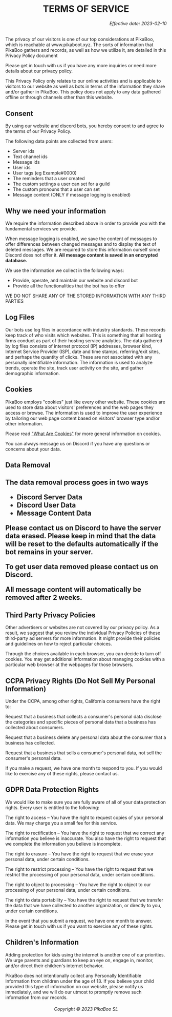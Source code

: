 <h1 align="center"><b>TERMS OF SERVICE</b></h2>
<h6 align="right">Effective date: 2023-02-10</h6>
<p>The privacy of our visitors is one of our top considerations at PikaBoo, which is reachable at www.pikaboot.xyz. The sorts of information that PikaBoo gathers and records, as well as how we utilize it, are detailed in this Privacy Policy document</p>
<p>Please get in touch with us if you have any more inquiries or need more details about our privacy policy.</p>
<p>This Privacy Policy only relates to our online activities and is applicable to visitors to our website as well as bots in terms of the information they share and/or gather in PikaBoo. This policy does not apply to any data gathered offline or through channels other than this website.</p>
<h2>Consent</h2>
<p>By using our website and discord bots, you hereby consent to and agree to the terms of our Privacy Policy.</p>
<p>The following data points are collected from users:</p>
<ul>
<li>Server ids</li>
<li>Text channel ids</li>
<li>Message ids</li>
<li>User ids</li>
<li>User tags (eg Example#0000)</li>
<li>The reminders that a user created</li>
<li>The custom settings a user can set for a guild</li>
<li>The custom pronouns that a user can set</li>
<li>Message content (ONLY if message logging is enabled)</li>
</ul>
<h2>Why we need your information</h2>
<p>We require the information described above in order to provide you with the fundamental services we provide.</p>
<p>When message logging is enabled, we save the content of messages to offer differences between changed messages and to display the text of deleted messages. We are required to store this information ourself since Discord does not offer it. <strong> All message content is saved in an encrypted database. </strong></p>
<p>We use the information we collect in the following ways:</p>
<ul>
<li>Provide, operate, and maintain our website and discord bot</li>
<li>Provide all the functionalities that the bot has to offer</li>
</ul>
<p>WE DO NOT SHARE ANY OF THE STORED INFORMATION WITH ANY THIRD PARTIES</p>
<h2>Log Files</h2>
<p>Our bots use log files in accordance with industry standards. These records keep track of who visits which websites. This is something that all hosting firms conduct as part of their hosting service analytics. The data gathered by log files consists of internet protocol (IP) addresses, browser kind, Internet Service Provider (ISP), date and time stamps, referring/exit sites, and perhaps the quantity of clicks. These are not associated with any personally identifiable information. The information is used to analyze trends, operate the site, track user activity on the site, and gather demographic information.</p>
<h2>Cookies</h2>
<p>PikaBoo employs "cookies" just like every other website. These cookies are used to store data about visitors' preferences and the web pages they access or browse. The information is used to improve the user experience by tailoring our web page content based on visitors' browser type and/or other information.</p>
<p>Please read <a href="https://www.cookieconsent.com/what-are-cookies/">"What Are Cookies"</a> for more general information on cookies.</p>
<p>You can always message us on Discord if you have any questions or concerns about your data.</p>
<h2>Data Removal<h2>
<p>The data removal process goes in two ways</p>
<ul>
<li>Discord Server Data</li>
<li>Discord User Data</li>
<li>Message Content Data</li>
</ul>
<p>Please contact us on Discord to have the server data erased. Please keep in mind that the data will be reset to the defaults automatically if the bot remains in your server.</p>
<p>To get user data removed please contact us on Discord.</p>
<p>All message content will automatically be removed after 2 weeks.</p>
<h2>Third Party Privacy Policies</h2>
<p>Other advertisers or websites are not covered by our privacy policy. As a result, we suggest that you review the individual Privacy Policies of these third-party ad servers for more information. It might provide their policies and guidelines on how to reject particular choices. </p>
<p>Through the choices available in each browser, you can decide to turn off cookies. You may get additional information about managing cookies with a particular web browser at the webpages for those browsers. </p>
<h2>CCPA Privacy Rights (Do Not Sell My Personal Information)</h2>
<p>Under the CCPA, among other rights, California consumers have the right to:</p>
<p>Request that a business that collects a consumer's personal data disclose the categories and specific pieces of personal data that a business has collected about consumers.</p>
<p>Request that a business delete any personal data about the consumer that a business has collected.</p>
<p>Request that a business that sells a consumer's personal data, not sell the consumer's personal data.</p>
<p>If you make a request, we have one month to respond to you. If you would like to exercise any of these rights, please contact us.</p>
<h2>GDPR Data Protection Rights</h2>
<p>We would like to make sure you are fully aware of all of your data protection rights. Every user is entitled to the following:</p>
<p>The right to access – You have the right to request copies of your personal data. We may charge you a small fee for this service.</p>
<p>The right to rectification – You have the right to request that we correct any information you believe is inaccurate. You also have the right to request that we complete the information you believe is incomplete.</p>
<p>The right to erasure – You have the right to request that we erase your personal data, under certain conditions.</p>
<p>The right to restrict processing – You have the right to request that we restrict the processing of your personal data, under certain conditions.</p>
<p>The right to object to processing – You have the right to object to our processing of your personal data, under certain conditions.</p>
<p>The right to data portability – You have the right to request that we transfer the data that we have collected to another organization, or directly to you, under certain conditions.</p>
<p>In the event that you submit a request, we have one month to answer. Please get in touch with us if you want to exercise any of these rights.</p>
<h2>Children's Information</h2>
<p>Adding protection for kids using the internet is another one of our priorities. We urge parents and guardians to keep an eye on, engage in, monitor, and/or direct their children's internet behavior.</p>
<p>PikaBoo does not intentionally collect any Personally Identifiable Information from children under the age of 13. If you believe your child provided this type of information on our website, please notify us immediately, and we will do our utmost to promptly remove such information from our records.</p>

<h6 align="center">Copyright ©️ 2023 PikaBoo SL</h6>